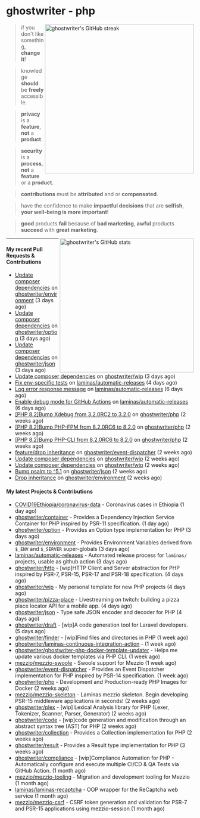# ghostwriter - php

<img alt="ghostwriter's GitHub streak" width="400px" align="right" src="https://github-readme-streak-stats.herokuapp.com/?cache_seconds=1800&user=ghostwriter">

> if you don't like something, **change it**!

> knowledge **should** be **freely** accessible.

> **privacy** is a **feature**, **not** a **product**.

> **security** is a **process**, **not** a **feature** or a **product**.

> **contributions** must be **attributed** and or **compensated**.

> have the confidence to make **impactful decisions** that are **selfish**, **your well-being is more important**!

> **good** products **fail** because of **bad marketing**, **awful** products **succeed** with **great marketing**.

<img alt="ghostwriter's GitHub stats" width="360px" align="right" src="https://github-readme-stats.vercel.app/api?cache_seconds=1800&username=ghostwriter&show_icons=true&count_private=true&hide_title=true&hide_rank=true&icon_color=333">

---

#### My recent Pull Requests & Contributions

- [Update composer dependencies](https://github.com/ghostwriter/environment/pull/9) on [ghostwriter/environment](https://github.com/ghostwriter/environment) (3 days ago)
- [Update composer dependencies](https://github.com/ghostwriter/option/pull/19) on [ghostwriter/option](https://github.com/ghostwriter/option) (3 days ago)
- [Update composer dependencies](https://github.com/ghostwriter/json/pull/11) on [ghostwriter/json](https://github.com/ghostwriter/json) (3 days ago)
- [Update composer dependencies](https://github.com/ghostwriter/wip/pull/22) on [ghostwriter/wip](https://github.com/ghostwriter/wip) (3 days ago)
- [Fix env-specific tests](https://github.com/laminas/automatic-releases/pull/225) on [laminas/automatic-releases](https://github.com/laminas/automatic-releases) (4 days ago)
- [Log error response message](https://github.com/laminas/automatic-releases/pull/221) on [laminas/automatic-releases](https://github.com/laminas/automatic-releases) (6 days ago)
- [Enable debug mode for GitHub Actions](https://github.com/laminas/automatic-releases/pull/220) on [laminas/automatic-releases](https://github.com/laminas/automatic-releases) (6 days ago)
- [[PHP 8.2]Bump Xdebug from 3.2.0RC2 to 3.2.0](https://github.com/ghostwriter/php/pull/254) on [ghostwriter/php](https://github.com/ghostwriter/php) (2 weeks ago)
- [[PHP 8.2]Bump PHP-FPM from 8.2.0RC6 to 8.2.0](https://github.com/ghostwriter/php/pull/253) on [ghostwriter/php](https://github.com/ghostwriter/php) (2 weeks ago)
- [[PHP 8.2]Bump PHP-CLI from 8.2.0RC6 to 8.2.0](https://github.com/ghostwriter/php/pull/252) on [ghostwriter/php](https://github.com/ghostwriter/php) (2 weeks ago)
- [feature/drop inheritance](https://github.com/ghostwriter/event-dispatcher/pull/11) on [ghostwriter/event-dispatcher](https://github.com/ghostwriter/event-dispatcher) (2 weeks ago)
- [Update composer dependencies](https://github.com/ghostwriter/wip/pull/21) on [ghostwriter/wip](https://github.com/ghostwriter/wip) (2 weeks ago)
- [Update composer dependencies](https://github.com/ghostwriter/wip/pull/20) on [ghostwriter/wip](https://github.com/ghostwriter/wip) (2 weeks ago)
- [Bump psalm to ^5.1](https://github.com/ghostwriter/json/pull/10) on [ghostwriter/json](https://github.com/ghostwriter/json) (2 weeks ago)
- [Drop inheritance](https://github.com/ghostwriter/environment/pull/8) on [ghostwriter/environment](https://github.com/ghostwriter/environment) (2 weeks ago)

#### My latest Projects & Contributions

- [COVID19Ethiopia/coronavirus-data](https://github.com/COVID19Ethiopia/coronavirus-data) - Coronavirus cases in Ethiopia (1 day ago)
- [ghostwriter/container](https://github.com/ghostwriter/container) - Provides a Dependency Injection Service Container for PHP inspired by PSR-11 specification. (1 day ago)
- [ghostwriter/option](https://github.com/ghostwriter/option) - Provides an Option type implementation for PHP (3 days ago)
- [ghostwriter/environment](https://github.com/ghostwriter/environment) - Provides Environment Variables derived from `$_ENV` and `$_SERVER` super-globals (3 days ago)
- [laminas/automatic-releases](https://github.com/laminas/automatic-releases) - Automated release process for `laminas/` projects, usable as github action (3 days ago)
- [ghostwriter/http](https://github.com/ghostwriter/http) - [wip]HTTP Client and Server abstraction for PHP inspired by PSR-7, PSR-15, PSR-17 and PSR-18 specification. (4 days ago)
- [ghostwriter/wip](https://github.com/ghostwriter/wip) - My personal template for new PHP projects (4 days ago)
- [ghostwriter/pizza-place](https://github.com/ghostwriter/pizza-place) - Livestreaming on twitch: building a pizza place locator API for a mobile app. (4 days ago)
- [ghostwriter/json](https://github.com/ghostwriter/json) - Type safe JSON encoder and decoder for PHP (4 days ago)
- [ghostwriter/draft](https://github.com/ghostwriter/draft) - [wip]A code generation tool for Laravel developers. (5 days ago)
- [ghostwriter/finder](https://github.com/ghostwriter/finder) - [wip]Find files and directories in PHP (1 week ago)
- [ghostwriter/laminas-continuous-integration-action](https://github.com/ghostwriter/laminas-continuous-integration-action) -  (1 week ago)
- [ghostwriter/ghostwriter-php-docker-template-updater](https://github.com/ghostwriter/ghostwriter-php-docker-template-updater) - Helps me update various docker templates via PHP CLI. (1 week ago)
- [mezzio/mezzio-swoole](https://github.com/mezzio/mezzio-swoole) - Swoole support for Mezzio (1 week ago)
- [ghostwriter/event-dispatcher](https://github.com/ghostwriter/event-dispatcher) - Provides an Event Dispatcher implementation for PHP inspired by PSR-14 specification. (1 week ago)
- [ghostwriter/php](https://github.com/ghostwriter/php) - Development and Production-ready PHP Images for Docker (2 weeks ago)
- [mezzio/mezzio-skeleton](https://github.com/mezzio/mezzio-skeleton) - Laminas mezzio skeleton. Begin developing PSR-15 middleware applications in seconds! (2 weeks ago)
- [ghostwriter/plex](https://github.com/ghostwriter/plex) - [wip] Lexical Analysis library for PHP (Lexer, Tokenizer, Scanner, Parser, Generator) (2 weeks ago)
- [ghostwriter/code](https://github.com/ghostwriter/code) - [wip]code generation and modification through an abstract syntax tree (AST) for PHP (2 weeks ago)
- [ghostwriter/collection](https://github.com/ghostwriter/collection) - Provides a Collection implementation for PHP (2 weeks ago)
- [ghostwriter/result](https://github.com/ghostwriter/result) - Provides a Result type implementation for PHP (3 weeks ago)
- [ghostwriter/compliance](https://github.com/ghostwriter/compliance) - [wip]Compliance Automation for PHP - Automatically configure and execute multiple CI/CD &amp; QA Tests via GitHub Action. (1 month ago)
- [mezzio/mezzio-tooling](https://github.com/mezzio/mezzio-tooling) - Migration and development tooling for Mezzio (1 month ago)
- [laminas/laminas-recaptcha](https://github.com/laminas/laminas-recaptcha) - OOP wrapper for the ReCaptcha web service (1 month ago)
- [mezzio/mezzio-csrf](https://github.com/mezzio/mezzio-csrf) - CSRF token generation and validation for PSR-7 and PSR-15 applications using mezzio-session (1 month ago)
